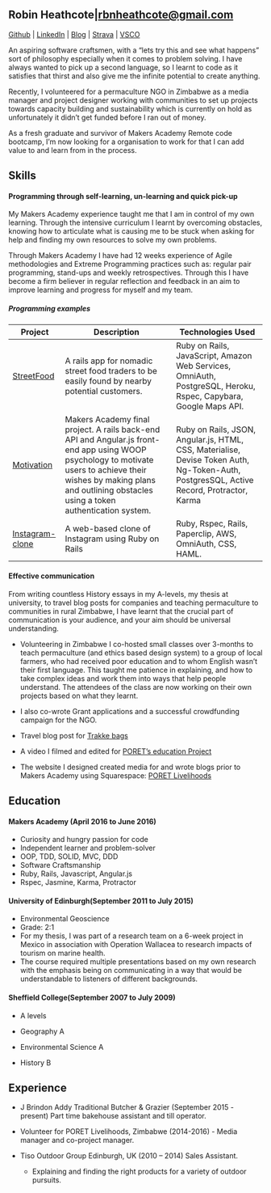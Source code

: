 ## Robin Heathcote|rbnheathcote@gmail.com
[Github](https://github.com/RobinHeathcote) | [LinkedIn](https://uk.linkedin.com/in/robinheathcote) | [Blog](https://medium.com/@robin.heathcote) | [Strava](https://www.strava.com/athletes/3358592) | [VSCO](http://vsco.co/robiino/images/1)


An aspiring software craftsmen, with a “lets try this and see what happens” sort of philosophy especially when it comes to problem solving. I have always wanted to pick up a second language, so I learnt to code as it satisfies that thirst and also give me the infinite potential to create anything. 

Recently, I volunteered for a permaculture NGO in Zimbabwe as a media manager and project designer working with communities to set up projects towards capacity building and sustainability which is currently on hold as unfortunately it didn’t get funded before I ran out of money. 

As a fresh graduate and survivor of Makers Academy Remote code bootcamp, I’m now looking for a organisation to work for that I can add value to and learn from in the process.

## Skills

#### Programming through self-learning, un-learning and quick pick-up

My Makers Academy experience taught me that I am in control of my own learning. Through the intensive curriculum I learnt by overcoming obstacles, knowing how to articulate what is causing me to be stuck when asking for help and finding my own resources to solve my own problems. 

Through Makers Academy I have had 12 weeks experience of Agile methodologies and Extreme Programming practices such as: regular  pair programming, stand-ups and weekly retrospectives. Through this I have become a firm believer in regular reflection and feedback in an aim to improve learning and progress for myself and my team. 

##### Programming examples

|Project|Description|Technologies Used|
|---|---|---|
|[StreetFood](https://github.com/RobinHeathcote/streetFood.git)|A rails app for nomadic street food traders to be easily found by nearby potential customers.|Ruby on Rails, JavaScript, Amazon Web Services, OmniAuth, PostgreSQL, Heroku, Rspec, Capybara, Google Maps API.|
|[Motivation](https://github.com/RobinHeathcote/Motivation.git)|Makers Academy final project. A rails back-end API and Angular.js front-end app using WOOP psychology to motivate users to achieve their wishes by making plans and outlining obstacles using a token authentication system.|Ruby on Rails, JSON, Angular.js, HTML, CSS, Materialise, Devise Token Auth, Ng-Token-Auth, PostgresSQL, Active Record, Protractor, Karma|
|[Instagram-clone](https://github.com/RobinHeathcote/instagram-challenge.git)|A web-based clone of Instagram using Ruby on Rails|Ruby, Rspec, Rails, Paperclip, AWS, OmniAuth, CSS, HAML.|


#### Effective communication

From writing countless History essays in my A-levels, my thesis at university, to travel blog posts for companies and teaching permaculture to communities in rural Zimbabwe, I have learnt that the crucial part of communication is your audience, and your aim should be universal understanding. 

- Volunteering in Zimbabwe I co-hosted small classes over 3-months to teach permaculture (and ethics based design system) to a group of local farmers, who had received poor education and to whom English wasn’t their first language. This taught me patience in explaining, and how to take complex ideas and work them into ways that help people understand. The attendees of the class are now working on their own projects based on what they learnt.
- I also co-wrote Grant applications and a successful crowdfunding campaign for the NGO.

- Travel blog post for  [Trakke bags](http://trakke.co.uk/in-the-wild-zimbabwe/)

- A video I filmed and edited for [PORET’s education Project](https://www.youtube.com/watch?v=XKM-Yy9I9mw)

- The website I designed created media for and wrote blogs prior to Makers Academy using Squarespace: [PORET Livelihoods](http://www.poret-livelihoods.com)


## Education

#### Makers Academy (April 2016 to June 2016)

- Curiosity and hungry passion for code
- Independent learner and problem-solver
- OOP, TDD, SOLID, MVC, DDD
- Software Craftsmanship
- Ruby, Rails, Javascript, Angular.js
- Rspec, Jasmine, Karma, Protractor

#### University of Edinburgh(September 2011 to July 2015)

- Environmental Geoscience
- Grade: 2:1
- For my thesis, I was part of a research team on a 6-week project in Mexico in association with Operation Wallacea to research impacts of tourism on marine health.
- The course required multiple presentations based on my own research with the emphasis being on communicating in a way that would be understandable to listeners of different backgrounds.

#### Sheffield College(September 2007 to July 2009)

- A levels 

- Geography A
- Environmental Science A
- History B

## Experience

- J Brindon Addy Traditional Butcher & Grazier (September 2015 - present) Part time bakehouse assistant and till operator.

-	Volunteer for PORET Livelihoods, Zimbabwe (2014-2016)
			- Media manager and co-project manager.			

- Tiso Outdoor Group Edinburgh, UK (2010 – 2014) Sales Assistant.
	-	Explaining and finding the right products for a variety of outdoor pursuits.




